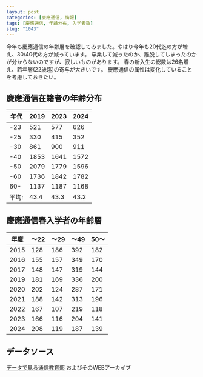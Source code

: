 ```yaml
---
layout: post
categories: [慶應通信, 情報]
tags: [慶應通信, 年齢分布, 入学者数]
slug: "1043"
---
```

今年も慶應通信の年齢層を確認してみました。やはり今年も20代迄の方が増え、30/40代の方が減っています。
卒業して減ったのか、離脱してしまったのかが分からないのですが、寂しいものがあります。
春の新入生の総数は26名増え、若年層(22歳迄)の寄与が大きいです。
慶應通信の属性は変化していることを考慮しておきたい。

## 慶應通信在籍者の年齢分布
| 年代  | 2019 | 2023 | 2024 |
| ----- | ---- | ---- | ---- |
| -23   | 521  | 577  | 626  |
| -25   | 330  | 415  | 352  |
| -30   | 861  | 900  | 911  |
| -40   | 1853 | 1641 | 1572 |
| -50   | 2079 | 1779 | 1596 |
| -60   | 1736 | 1842 | 1782 |
| 60-   | 1137 | 1187 | 1168 |
| 平均: | 43.4 | 43.3 | 43.2 |

## 慶應通信春入学者の年齢層
| 年度 | 〜22 | 〜29 | 〜49 | 50〜 |
| ---- | ---- | ---- | ---- | ---- |
| 2015 | 128  | 186  | 392  | 182  |
| 2016 | 155  | 157  | 349  | 170  |
| 2017 | 148  | 147  | 319  | 144  |
| 2019 | 181  | 169  | 336  | 200  |
| 2020 | 202  | 124  | 287  | 171  |
| 2021 | 188  | 142  | 313  | 196  |
| 2022 | 167  | 107  | 219  | 118  |
| 2023 | 166  | 116  | 204  | 141  |
| 2024 | 208  | 119  | 187  | 139  |

## データソース
[データで見る通信教育部](https://www.tsushin.keio.ac.jp/about/data.html)
およびそのWEBアーカイブ